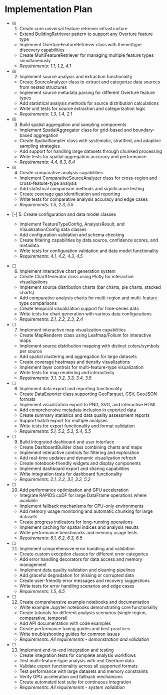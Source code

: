 # Implementation Plan

- [x] 1. Create core universal feature retriever infrastructure
  - Extend BuildingRetriever pattern to support any Overture feature type
  - Implement OvertureFeatureRetriever class with theme/type discovery capabilities
  - Create MultiFeatureRetriever for managing multiple feature types simultaneously
  - _Requirements: 1.1, 1.2, 4.1_

- [x] 2. Implement source analysis and extraction functionality
  - Create SourceAnalyzer class to extract and categorize data sources from nested structures
  - Implement source metadata parsing for different Overture feature types
  - Add statistical analysis methods for source distribution calculations
  - Write unit tests for source extraction and categorization logic
  - _Requirements: 1.3, 1.4, 2.1_

- [x] 3. Build spatial aggregation and sampling components
  - Implement SpatialAggregator class for grid-based and boundary-based aggregation
  - Create SpatialSampler class with systematic, stratified, and adaptive sampling strategies
  - Add support for handling large datasets through chunked processing
  - Write tests for spatial aggregation accuracy and performance
  - _Requirements: 4.4, 6.3, 6.4_

- [x] 4. Create comparative analysis capabilities
  - Implement ComparativeSourceAnalyzer class for cross-region and cross-feature-type analysis
  - Add statistical comparison methods and significance testing
  - Create coverage gap identification and reporting
  - Write tests for comparative analysis accuracy and edge cases
  - _Requirements: 1.5, 2.3, 5.5_

- [-] 5. Create configuration and data model classes



  - Implement FeatureTypeConfig, AnalysisResult, and VisualizationConfig data classes
  - Add configuration validation and schema checking
  - Create filtering capabilities by data source, confidence scores, and metadata
  - Write tests for configuration validation and data model functionality
  - _Requirements: 4.1, 4.2, 4.3, 4.5_

- [ ] 6. Implement interactive chart generation system
  - Create ChartGenerator class using Plotly for interactive visualizations
  - Implement source distribution charts (bar charts, pie charts, stacked charts)
  - Add comparative analysis charts for multi-region and multi-feature-type comparisons
  - Create temporal visualization support for time-series data
  - Write tests for chart generation with various data configurations
  - _Requirements: 2.1, 2.2, 2.3, 2.4_

- [ ] 7. Implement interactive map visualization capabilities
  - Create MapRenderer class using Leafmap/Folium for interactive maps
  - Implement source distribution mapping with distinct colors/symbols per source
  - Add spatial clustering and aggregation for large datasets
  - Create coverage heatmaps and density visualizations
  - Implement layer controls for multi-feature-type visualization
  - Write tests for map rendering and interactivity
  - _Requirements: 3.1, 3.2, 3.3, 3.4, 3.5_

- [ ] 8. Implement data export and reporting functionality
  - Create DataExporter class supporting GeoParquet, CSV, GeoJSON formats
  - Implement visualization export to PNG, SVG, and interactive HTML
  - Add comprehensive metadata inclusion in exported data
  - Create summary statistics and data quality assessment reports
  - Support batch export for multiple analyses
  - Write tests for export functionality and format validation
  - _Requirements: 5.1, 5.2, 5.3, 5.4, 5.5_

- [ ] 9. Build integrated dashboard and user interface
  - Create DashboardBuilder class combining charts and maps
  - Implement interactive controls for filtering and exploration
  - Add real-time updates and dynamic visualization refresh
  - Create notebook-friendly widgets and display components
  - Implement dashboard export and sharing capabilities
  - Write integration tests for dashboard functionality
  - _Requirements: 2.1, 2.2, 3.1, 3.2, 5.2_

- [ ] 10. Add performance optimization and GPU acceleration
  - Integrate RAPIDS cuDF for large DataFrame operations where available
  - Implement fallback mechanisms for CPU-only environments
  - Add memory usage monitoring and automatic chunking for large datasets
  - Create progress indicators for long-running operations
  - Implement caching for spatial indices and analysis results
  - Write performance benchmarks and memory usage tests
  - _Requirements: 6.1, 6.2, 6.3, 6.5_

- [ ] 11. Implement comprehensive error handling and validation
  - Create custom exception classes for different error categories
  - Add error handling decorators for data access and memory management
  - Implement data quality validation and cleaning pipelines
  - Add graceful degradation for missing or corrupted data
  - Create user-friendly error messages and recovery suggestions
  - Write tests for error handling scenarios and edge cases
  - _Requirements: 1.5, 6.5_

- [ ] 12. Create comprehensive example notebooks and documentation
  - Write example Jupyter notebooks demonstrating core functionality
  - Create tutorials for different analysis scenarios (single region, comparative, temporal)
  - Add API documentation with code examples
  - Create performance tuning guides and best practices
  - Write troubleshooting guides for common issues
  - _Requirements: All requirements - demonstration and validation_

- [ ] 13. Implement end-to-end integration and testing
  - Create integration tests for complete analysis workflows
  - Test multi-feature-type analysis with real Overture data
  - Validate export functionality across all supported formats
  - Test performance with large datasets and memory constraints
  - Verify GPU acceleration and fallback mechanisms
  - Create automated test suite for continuous integration
  - _Requirements: All requirements - system validation_